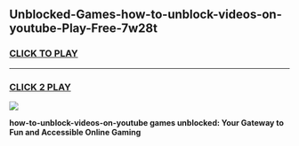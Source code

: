
## Unblocked-Games-how-to-unblock-videos-on-youtube-Play-Free-7w28t
<h3>
<a href="https://premium76.site?title=how-to-unblock-videos-on-youtube&ref=21A">CLICK TO PLAY</a></h3>
<hr>

<h3>
<a href="https://premium76.site?title=how-to-unblock-videos-on-youtube&ref=21A">CLICK 2 PLAY</a>
  
</h3>

<a href="https://premium76.site?title=how-to-unblock-videos-on-youtube&ref=21A"><img src="https://clearcache.store/games.png"></a>


**how-to-unblock-videos-on-youtube games unblocked: Your Gateway to Fun and Accessible Online Gaming**
